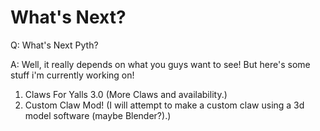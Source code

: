 # What's Next?
Q: What's Next Pyth?

A: Well, it really depends on what you guys want to see! But here's some stuff i'm currently working on!

1. Claws For Yalls 3.0 (More Claws and availability.)
2. Custom Claw Mod! (I will attempt to make a custom claw using a 3d model software (maybe Blender?).)
